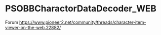 # PSOBBCharactorDataDecoder_WEB
Forum
https://www.pioneer2.net/community/threads/character-item-viewer-on-the-web.22882/
